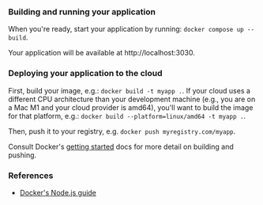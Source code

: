 ### Building and running your application

When you're ready, start your application by running: `docker compose up --build`.

Your application will be available at http://localhost:3030.

### Deploying your application to the cloud

First, build your image, e.g.: `docker build -t myapp .`. If your cloud uses a different CPU
architecture than your development machine (e.g., you are on a Mac M1 and your cloud provider is
amd64), you'll want to build the image for that platform, e.g.:
`docker build --platform=linux/amd64 -t myapp .`.

Then, push it to your registry, e.g. `docker push myregistry.com/myapp`.

Consult Docker's [getting started](https://docs.docker.com/go/get-started-sharing/) docs for more
detail on building and pushing.

### References

- [Docker's Node.js guide](https://docs.docker.com/language/nodejs/)
